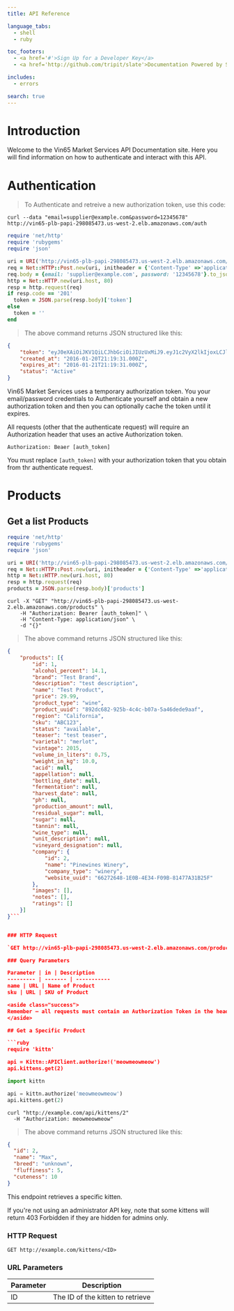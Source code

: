 ```yaml
---
title: API Reference

language_tabs:
  - shell
  - ruby

toc_footers:
  - <a href='#'>Sign Up for a Developer Key</a>
  - <a href='http://github.com/tripit/slate'>Documentation Powered by Slate</a>

includes:
  - errors

search: true
---
```


# Introduction

Welcome to the Vin65 Market Services API Documentation site. Here you will find information on how to authenticate and interact with this API.

# Authentication

> To Authenticate and retreive a new authorization token, use this code:

```shell
curl --data "email=supplier@example.com&password=12345678" http://vin65-plb-papi-298085473.us-west-2.elb.amazonaws.com/auth
```

```ruby
require 'net/http'
require 'rubygems'
require 'json'

uri = URI('http://vin65-plb-papi-298085473.us-west-2.elb.amazonaws.com/auth')
req = Net::HTTP::Post.new(uri, initheader = {'Content-Type' =>'application/json'})
req.body = {email: 'supplier@example.com', password: '12345678'}.to_json
http = Net::HTTP.new(uri.host, 80)
resp = http.request(req)
if resp.code == '201'
  token = JSON.parse(resp.body)['token']
else
  token = ''
end
```
> The above command returns JSON structured like this:

```json
{
	"token": "eyJ0eXAiOiJKV1QiLCJhbGciOiJIUzUxMiJ9.eyJ1c2VyX2lkIjoxLCJleHAiOjE0NTM0MTExNzEsInV1aWQiOiJhODczNTA3Zi0yYThjLTQ2NDAtOThmYy1iZWU2MjVhYzZkZjcifQ.NbqSfsh2GdAr2cSyS0mKw9AE8wKUCgdgfubIbIsWhKNx1qm5uIxUMhfukL5Ha6jc0VuCABzx5L2ZdcYNRgtnhA",
	"created_at": "2016-01-20T21:19:31.000Z",
	"expires_at": "2016-01-21T21:19:31.000Z",
	"status": "Active"
}
```

Vin65 Market Services uses a temporary authorization token. You your email/password credentials to Authenticate yourself and obtain a new authorization token and then you can optionally cache the token until it expires.

All requests (other that the authenticate request) will require an Authorization header that uses an active Authorization token.

`Authorization: Beaer [auth_token]`

<aside class="notice">
You must replace <code>[auth_token]</code> with your authorization token that you obtain from thr authenticate request.
</aside>

# Products

## Get a list Products

```ruby
require 'net/http'
require 'rubygems'
require 'json'

uri = URI('http://vin65-plb-papi-298085473.us-west-2.elb.amazonaws.com/products')
req = Net::HTTP::Post.new(uri, initheader = {'Content-Type' =>'application/json', 'Authorization' => "Bearer [auth_token]"})
http = Net::HTTP.new(uri.host, 80)
resp = http.request(req)
products = JSON.parse(resp.body)['products']
```

```shell
curl -X "GET" "http://vin65-plb-papi-298085473.us-west-2.elb.amazonaws.com/products" \
	-H "Authorization: Bearer [auth_token]" \
	-H "Content-Type: application/json" \
	-d "{}"
```

> The above command returns JSON structured like this:

```json
{
	"products": [{
		"id": 1,
		"alcohol_percent": 14.1,
		"brand": "Test Brand",
		"description": "test description",
		"name": "Test Product",
		"price": 29.99,
		"product_type": "wine",
		"product_uuid": "892dc682-925b-4c4c-b07a-5a46dede9aaf",
		"region": "California",
		"sku": "ABC123",
		"status": "available",
		"teaser": "test teaser",
		"varietal": "merlot",
		"vintage": 2015,
		"volume_in_liters": 0.75,
		"weight_in_kg": 10.0,
		"acid": null,
		"appellation": null,
		"bottling_date": null,
		"fermentation": null,
		"harvest_date": null,
		"ph": null,
		"production_amount": null,
		"residual_sugar": null,
		"sugar": null,
		"tannin": null,
		"wine_type": null,
		"unit_description": null,
		"vineyard_designation": null,
		"company": {
			"id": 2,
			"name": "Pinewines Winery",
			"company_type": "winery",
			"website_uuid": "66272648-1E0B-4E34-F09B-81477A31B25F"
		},
		"images": [],
		"notes": [],
		"ratings": []
	}]
}```


### HTTP Request

`GET http://vin65-plb-papi-298085473.us-west-2.elb.amazonaws.com/products`

### Query Parameters

Parameter | in | Description
--------- | ------- | -----------
name | URL | Name of Product
sku | URL | SKU of Product

<aside class="success">
Remember — all requests must contain an Authorization Token in the headers.
</aside>

## Get a Specific Product

```ruby
require 'kittn'

api = Kittn::APIClient.authorize!('meowmeowmeow')
api.kittens.get(2)
```

```python
import kittn

api = kittn.authorize('meowmeowmeow')
api.kittens.get(2)
```

```shell
curl "http://example.com/api/kittens/2"
  -H "Authorization: meowmeowmeow"
```

> The above command returns JSON structured like this:

```json
{
  "id": 2,
  "name": "Max",
  "breed": "unknown",
  "fluffiness": 5,
  "cuteness": 10
}
```

This endpoint retrieves a specific kitten.

<aside class="warning">If you're not using an administrator API key, note that some kittens will return 403 Forbidden if they are hidden for admins only.</aside>

### HTTP Request

`GET http://example.com/kittens/<ID>`

### URL Parameters

Parameter | Description
--------- | -----------
ID | The ID of the kitten to retrieve
